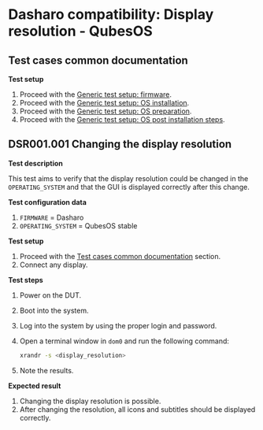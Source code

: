 # Dasharo compatibility: Display resolution - QubesOS

## Test cases common documentation

**Test setup**

1. Proceed with the
   [Generic test setup: firmware](../generic-test-setup.md#firmware).
1. Proceed with the
   [Generic test setup: OS installation](../generic-test-setup.md#os-installation).
1. Proceed with the
   [Generic test setup: OS preparation](../generic-test-setup.md#os-preparation).
1. Proceed with the
   [Generic test setup: OS post installation steps](../generic-test-setup.md#post-installation).

## DSR001.001 Changing the display resolution

**Test description**

This test aims to verify that the display resolution could be changed in the
`OPERATING_SYSTEM` and that the GUI is displayed correctly after this change.

**Test configuration data**

1. `FIRMWARE` = Dasharo
1. `OPERATING_SYSTEM` = QubesOS stable

**Test setup**

1. Proceed with the
   [Test cases common documentation](#test-cases-common-documentation) section.
1. Connect any display.

**Test steps**

1. Power on the DUT.
1. Boot into the system.
1. Log into the system by using the proper login and password.
1. Open a terminal window in `dom0` and run the following command:

    ```bash
    xrandr -s <display_resolution>
    ```

1. Note the results.

**Expected result**

1. Changing the display resolution is possible.
1. After changing the resolution, all icons and subtitles should be displayed
   correctly.
